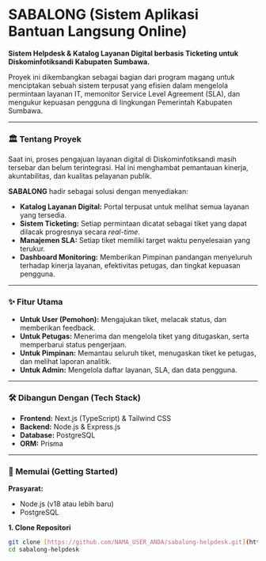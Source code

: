 # SABALONG (Sistem Aplikasi Bantuan Langsung Online) 

**Sistem Helpdesk & Katalog Layanan Digital berbasis Ticketing untuk Diskominfotiksandi Kabupaten Sumbawa.**

Proyek ini dikembangkan sebagai bagian dari program magang untuk menciptakan sebuah sistem terpusat yang efisien dalam mengelola permintaan layanan IT, memonitor Service Level Agreement (SLA), dan mengukur kepuasan pengguna di lingkungan Pemerintah Kabupaten Sumbawa.

---

### 🏛️ Tentang Proyek

Saat ini, proses pengajuan layanan digital di Diskominfotiksandi masih tersebar dan belum terintegrasi. Hal ini menghambat pemantauan kinerja, akuntabilitas, dan kualitas pelayanan publik.

**SABALONG** hadir sebagai solusi dengan menyediakan:
* **Katalog Layanan Digital:** Portal terpusat untuk melihat semua layanan yang tersedia.
* **Sistem Ticketing:** Setiap permintaan dicatat sebagai tiket yang dapat dilacak progresnya secara *real-time*.
* **Manajemen SLA:** Setiap tiket memiliki target waktu penyelesaian yang terukur.
* **Dashboard Monitoring:** Memberikan Pimpinan pandangan menyeluruh terhadap kinerja layanan, efektivitas petugas, dan tingkat kepuasan pengguna.

---

### ✨ Fitur Utama

- **Untuk User (Pemohon):** Mengajukan tiket, melacak status, dan memberikan feedback.
- **Untuk Petugas:** Menerima dan mengelola tiket yang ditugaskan, serta memperbarui status pengerjaan.
- **Untuk Pimpinan:** Memantau seluruh tiket, menugaskan tiket ke petugas, dan melihat laporan analitik.
- **Untuk Admin:** Mengelola daftar layanan, SLA, dan data pengguna.

---

### 🛠️ Dibangun Dengan (Tech Stack)

* **Frontend:** Next.js (TypeScript) & Tailwind CSS
* **Backend:** Node.js & Express.js
* **Database:** PostgreSQL
* **ORM:** Prisma

---

### 🏁 Memulai (Getting Started)

**Prasyarat:**
* Node.js (v18 atau lebih baru)
* PostgreSQL

**1. Clone Repositori**
```bash
git clone [https://github.com/NAMA_USER_ANDA/sabalong-helpdesk.git](https://github.com/NAMA_USER_ANDA/sabalong-helpdesk.git)
cd sabalong-helpdesk